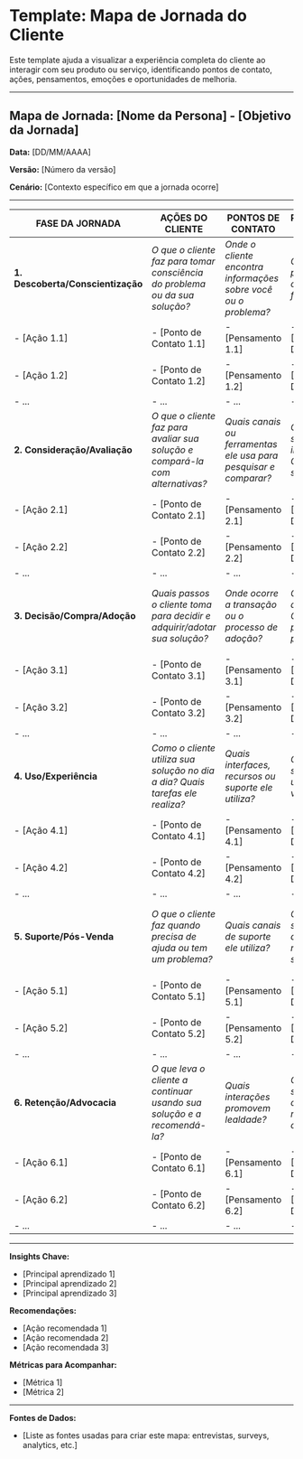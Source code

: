 # Template: Mapa de Jornada do Cliente

Este template ajuda a visualizar a experiência completa do cliente ao interagir com seu produto ou serviço, identificando pontos de contato, ações, pensamentos, emoções e oportunidades de melhoria.

---

## Mapa de Jornada: [Nome da Persona] - [Objetivo da Jornada]

**Data:** [DD/MM/AAAA]

**Versão:** [Número da versão]

**Cenário:** [Contexto específico em que a jornada ocorre]

---

| FASE DA JORNADA | AÇÕES DO CLIENTE | PONTOS DE CONTATO | PENSAMENTOS DO CLIENTE | EMOÇÕES DO CLIENTE | PONTOS DE DOR | OPORTUNIDADES |
|---|---|---|---|---|---|---|
| **1. Descoberta/Conscientização** | *O que o cliente faz para tomar consciência do problema ou da sua solução?* | *Onde o cliente encontra informações sobre você ou o problema?* | *O que passa pela cabeça do cliente nesta fase?* | *Como o cliente se sente? (Curioso, Frustrado, Indiferente?)* | *Quais dificuldades ou frustrações ele enfrenta aqui?* | *Como podemos facilitar a descoberta ou aumentar a consciência?* |
| - [Ação 1.1] | - [Ponto de Contato 1.1] | - [Pensamento 1.1] | - 😊 / 😐 / 😞 [Emoji + Descrição] | - [Dor 1.1] | - [Oportunidade 1.1] |
| - [Ação 1.2] | - [Ponto de Contato 1.2] | - [Pensamento 1.2] | - 😊 / 😐 / 😞 [Emoji + Descrição] | - [Dor 1.2] | - [Oportunidade 1.2] |
| - ... | - ... | - ... | - ... | - ... | - ... |
| **2. Consideração/Avaliação** | *O que o cliente faz para avaliar sua solução e compará-la com alternativas?* | *Quais canais ou ferramentas ele usa para pesquisar e comparar?* | *Quais critérios são importantes? Quais dúvidas surgem?* | *Como o cliente se sente? (Confuso, Esperançoso, Cético?)* | *Quais barreiras ou incertezas ele encontra?* | *Como podemos ajudar na avaliação e construir confiança?* |
| - [Ação 2.1] | - [Ponto de Contato 2.1] | - [Pensamento 2.1] | - 😊 / 😐 / 😞 [Emoji + Descrição] | - [Dor 2.1] | - [Oportunidade 2.1] |
| - [Ação 2.2] | - [Ponto de Contato 2.2] | - [Pensamento 2.2] | - 😊 / 😐 / 😞 [Emoji + Descrição] | - [Dor 2.2] | - [Oportunidade 2.2] |
| - ... | - ... | - ... | - ... | - ... | - ... |
| **3. Decisão/Compra/Adoção** | *Quais passos o cliente toma para decidir e adquirir/adotar sua solução?* | *Onde ocorre a transação ou o processo de adoção?* | *O que influencia a decisão final? Quais preocupações persistem?* | *Como o cliente se sente? (Animado, Ansioso, Aliviado?)* | *Quais dificuldades podem ocorrer no processo de compra/adoção?* | *Como podemos simplificar a decisão e o processo de onboarding?* |
| - [Ação 3.1] | - [Ponto de Contato 3.1] | - [Pensamento 3.1] | - 😊 / 😐 / 😞 [Emoji + Descrição] | - [Dor 3.1] | - [Oportunidade 3.1] |
| - [Ação 3.2] | - [Ponto de Contato 3.2] | - [Pensamento 3.2] | - 😊 / 😐 / 😞 [Emoji + Descrição] | - [Dor 3.2] | - [Oportunidade 3.2] |
| - ... | - ... | - ... | - ... | - ... | - ... |
| **4. Uso/Experiência** | *Como o cliente utiliza sua solução no dia a dia? Quais tarefas ele realiza?* | *Quais interfaces, recursos ou suporte ele utiliza?* | *O que ele pensa sobre a usabilidade e o valor entregue?* | *Como o cliente se sente? (Satisfeito, Produtivo, Confuso?)* | *Quais problemas ou dificuldades ele encontra durante o uso?* | *Como podemos melhorar a experiência de uso e entregar mais valor?* |
| - [Ação 4.1] | - [Ponto de Contato 4.1] | - [Pensamento 4.1] | - 😊 / 😐 / 😞 [Emoji + Descrição] | - [Dor 4.1] | - [Oportunidade 4.1] |
| - [Ação 4.2] | - [Ponto de Contato 4.2] | - [Pensamento 4.2] | - 😊 / 😐 / 😞 [Emoji + Descrição] | - [Dor 4.2] | - [Oportunidade 4.2] |
| - ... | - ... | - ... | - ... | - ... | - ... |
| **5. Suporte/Pós-Venda** | *O que o cliente faz quando precisa de ajuda ou tem um problema?* | *Quais canais de suporte ele utiliza?* | *O que ele pensa sobre a qualidade e a rapidez do suporte?* | *Como o cliente se sente? (Amparado, Frustrado, Ignorado?)* | *Quais dificuldades ele enfrenta ao buscar suporte?* | *Como podemos oferecer um suporte mais eficaz e proativo?* |
| - [Ação 5.1] | - [Ponto de Contato 5.1] | - [Pensamento 5.1] | - 😊 / 😐 / 😞 [Emoji + Descrição] | - [Dor 5.1] | - [Oportunidade 5.1] |
| - [Ação 5.2] | - [Ponto de Contato 5.2] | - [Pensamento 5.2] | - 😊 / 😐 / 😞 [Emoji + Descrição] | - [Dor 5.2] | - [Oportunidade 5.2] |
| - ... | - ... | - ... | - ... | - ... | - ... |
| **6. Retenção/Advocacia** | *O que leva o cliente a continuar usando sua solução e a recomendá-la?* | *Quais interações promovem lealdade?* | *O que ele pensa sobre o valor contínuo e o relacionamento com a marca?* | *Como o cliente se sente? (Leal, Engajado, Indiferente?)* | *Quais fatores podem levar ao abandono (churn)?* | *Como podemos incentivar a retenção e transformar clientes em promotores?* |
| - [Ação 6.1] | - [Ponto de Contato 6.1] | - [Pensamento 6.1] | - 😊 / 😐 / 😞 [Emoji + Descrição] | - [Dor 6.1] | - [Oportunidade 6.1] |
| - [Ação 6.2] | - [Ponto de Contato 6.2] | - [Pensamento 6.2] | - 😊 / 😐 / 😞 [Emoji + Descrição] | - [Dor 6.2] | - [Oportunidade 6.2] |
| - ... | - ... | - ... | - ... | - ... | - ... |

---

**Insights Chave:**
* [Principal aprendizado 1]
* [Principal aprendizado 2]
* [Principal aprendizado 3]

**Recomendações:**
* [Ação recomendada 1]
* [Ação recomendada 2]
* [Ação recomendada 3]

**Métricas para Acompanhar:**
* [Métrica 1]
* [Métrica 2]

---

**Fontes de Dados:**
* [Liste as fontes usadas para criar este mapa: entrevistas, surveys, analytics, etc.]
